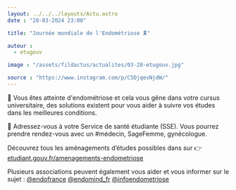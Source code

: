 ```yaml
---
layout: ../../../layouts/Actu.astro
date : "28-03-2024 23:00"

title: "Journée mondiale de l'Endométriose 🎗️"

auteur :
  - etugouv

image : "/assets/fildactus/actualites/03-28-etugouv.jpg"

source : "https://www.instagram.com/p/C5DjqevNjdW/"
---
```

📢 Vous êtes atteinte d'endométriose et cela vous gêne dans votre cursus universitaire, des solutions existent pour vous aider à suivre vos études dans les meilleures conditions.

🔴 Adressez-vous à votre Service de santé étudiante (SSE). Vous pourrez prendre rendez-vous avec un #médecin, SageFemme, gynécologue.

Découvrez tous les aménagements d’études possibles dans sur 👉 [etudiant.gouv.fr/amenagements-endometriose](https://www.etudiant.gouv.fr/fr/amenagements-endometriose)

Plusieurs associations peuvent également vous aider et vous informer sur le sujet : [@endofrance](https://www.instagram.com/endofrance/) [@endomind_fr](https://www.instagram.com/endomind_fr/) [@infoendometriose](https://www.instagram.com/infoendometriose/)
